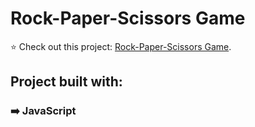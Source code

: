 # Rock-Paper-Scissors Game

⭐ Check out this project: [Rock-Paper-Scissors Game](https://amandanagao.github.io/Brainnest-FD-Course-JS-Part-1-Assignment/).

## Project built with:

### ➡️ JavaScript
